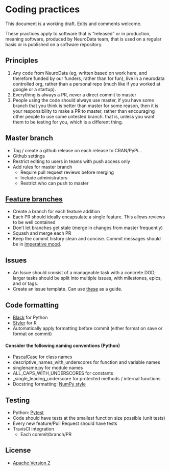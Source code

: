 # Coding practices

This document is a working draft.  Edits and comments welcome.

These practices apply to software that is “released” or in production, meaning software, produced by NeuroData team, that is used on a regular basis or is published on a software repository.

## Principles

1. Any code from NeuroData (eg, written based on work here, and therefore funded by our funders, rather than for fun), live in a neurodata controlled org, rather than a personal repo (much like if you worked at google or a startup).
2. Everything is always a PR, never a direct commit to master
3. People using the code should always use master, if you have some branch that you think is better than master for some reason, then it is your responsibility to make a PR to master, rather than encouraging other people to use some untested branch. that is, unless you want them to be testing for you, which is a different thing.

## Master branch

* Tag / create a github release on each release to CRAN/PyPi…
* Github settings
* Restrict editing to users in teams with push access only 
* Add rules for master branch
    * Require pull request reviews before merging 
    * Include administrators 
    * Restrict who can push to master


## [Feature branches](https://www.atlassian.com/git/tutorials/comparing-workflows/feature-branch-workflow)
* Create a branch for each feature addition
* Each PR should ideally encapsulate a single feature.  This allows reviews to be well contained
* Don’t let branches get stale (merge in changes from master frequently)
* Squash and merge each PR
* Keep the commit history clean and concise. Commit messages should be in [imperative mood](https://chris.beams.io/posts/git-commit/).

## Issues
* An Issue should consist of a manageable task with a concrete DOD; larger tasks should be split into multiple issues, with milestones, epics, and or tags.
* Create an issue template.  Can use [these](https://github.com/neurodata/rerf/tree/staging/.github/ISSUE_TEMPLATE) as a guide.

## Code formatting
* [Black](https://github.com/ambv/black) for Python
* [Styler](https://github.com/r-lib/styler) for R
* Automatically apply formatting before commit (either format on save or format on commit)

#### Consider the following naming conventions (Python)
* [PascalCase](http://wiki.c2.com/?PascalCase) for class names
* descriptive_names_with_underscores for function and variable names
* singlename.py for module names
* ALL_CAPS_WITH_UNDERSCORES for constants
* _single_leading_underscore for protected methods / internal functions
* Docstring formatting: [NumPy style](https://sphinxcontrib-napoleon.readthedocs.io/en/latest/example_numpy.html)

## Testing
* Python: [Pytest](https://doc.pytest.org/)
* Code should have tests at the smallest function size possible (unit tests)
* Every new feature/Pull Request should have tests
* TravisCI integration
    * Each commit/branch/PR

## License
* [Apache Version 2](https://www.apache.org/licenses/LICENSE-2.0.txt)

